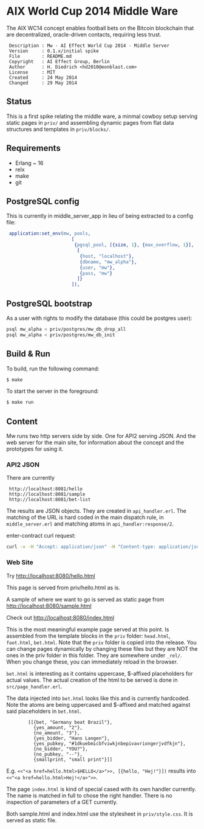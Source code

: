 AIX World Cup 2014 Middle Ware
==============================

The AIX WC14 concept enables football bets on the Bitcoin blockchain that are decentralized, oracle-driven contacts, requiring less trust.

     Description : Mw - AI Effect World Cup 2014 - Middle Server
     Version     : 0.1.x/initial spike
     File        : README.md
     Copyright   : AI Effect Group, Berlin
     Author      : H. Diedrich <hd2010@eonblast.com>
     License     : MIT
     Created     : 24 May 2014
     Changed     : 29 May 2014

Status
------

This is a first spike relating the middle ware, a minmal cowboy setup serving static pages in `priv/` and assembling dynamic pages from flat data structures and templates in `priv/blocks/`.

Requirements
------------

* Erlang ~ 16
* relx
* make
* git

PostgreSQL config
-----------

This is currently in middle_server_app in lieu of being extracted to a config file:

``` erlang
 application:set_env(mw, pools,
                        [
                         {pgsql_pool, [{size, 1}, {max_overflow, 1}],
                          [
                           {host, "localhost"},
                           {dbname, "mw_alpha"},
                           {user, "mw"},
                           {pass, "mw"}
                          ]}
                        ]),
```

PostgreSQL bootstrap
-----------
As a user with rights to modify the database (this could be postgres user):

``` bash
psql mw_alpha < priv/postgres/mw_db_drop_all
psql mw_alpha < priv/postgres/mw_db_init
```

Build & Run
-----------

To build, run the following command:

``` bash
$ make
```

To start the server in the foreground:

``` bash
$ make run
```

Content
-------

Mw runs two http servers side by side. One for API2 serving JSON. And the web server for the main site, for information about the concept and the prototypes for using it.


### API2 JSON

There are currently

     http://localhost:8081/hello
     http://localhost:8081/sample
     http://localhost:8081/bet-list

The results are JSON objects. They are created in `api_handler.erl`. The matching of the URL is hard coded in the main dispatch rule, in `middle_server.erl` and matching atoms in `api_handler:response/2`.

enter-contract curl request:

``` bash
curl -v -H "Accept: application/json" -H "Content-type: application/json" -X GET -d '{"pubkey":"0457a6e187af6dcad28f678a92850610504aa64685b4d6f60cbc30c1a1407a0ce03df1d51102eb09aca7ca6df77c06fe3ef6054e2ee9dac7b5ac849f6e5c026b73"}'  http://localhost:8081/enter-contract/42
```


### Web Site

Try [http://localhost:8080/hello.html](http://localhost:8080/hello.html)

This page is served from priv/hello.html as is.


A sample of where we want to go is served as static page from
[http://localhost:8080/sample.html](http://localhost:8080/sample.html)


Check out [http://localhost:8080/index.html](http://localhost:8080/index.html)

This is the most meaningful example page served at this point. Is assembled from the template blocks in the `priv` folder: `head.html`, `foot.html`, `bet.html`. Note that the `priv` folder is copied into the release. You can change pages dynamically by changing these files but they are NOT the ones in the priv folder in this folder. They are somewhere under `_rel/`. When you change these, you can immediately reload in the browser.

`bet.html` is interesting as it contains uppercase, $-affixed placeholders for actual values. The actual creation of the html to be served is done in `src/page_handler.erl`.

The data injected into `bet.html` looks like this and is currently hardcoded. Note the atoms are being uppercased and $-affixed and matched against said placeholders in `bet.html`.

```
        [[{bet, "Germany beat Brazil"},
          {yes_amount, "2"},
          {no_amount, "3"},
          {yes_bidder, "Hans Langen"},
          {yes_pubkey, "#1dkuebmicbfviwkjnbepivavriongerjvdfkjn"},
          {no_bidder, "YOU?"},
          {no_pubkey, "--"},
          {smallprint, "small print"}]]
```

E.g. `<<"<a href=hello.html>$HELLO</a>">>, [{hello, "Hej!"}])` results into `<<"<a href=hello.html>Hej!</a>">>`.

The page `index.html` is kind of special cased with its own handler currently. The name is matched in full to chose the right handler. There is no inspection of parameters of a GET currently.

Both sample.html and index.html use the stylesheet in `priv/style.css`. It is served as static file.
